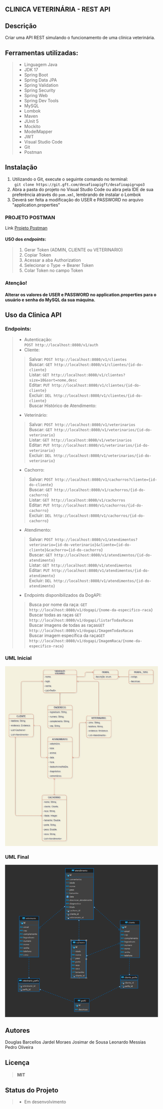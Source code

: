 ## CLINICA VETERINÁRIA - REST API

## Descrição
Criar uma API REST simulando o funcionamento de uma clínica veterinária.

## Ferramentas utilizadas:
> - Linguagem Java
> - JDK 17
> - Spring Boot
> - Spring Data JPA
> - Spring Validation
> - Spring Security
> - Spring Web
> - Spring Dev Tools
> - MySQL
> - Lombok
> - Maven
> - JUnit 5
> - Mockito
> - ModelMapper
> - JWT
> - Visual Studio Code
> - Git
> - Postman

## Instalação
<ol>
    <li> Utilizando o Git, execute o seguinte comando no terminal:<br><code> git clone https://git.gft.com/desafioapigft/desafioapigrupo3 </code><br></li>
    <li>Abra a pasta do projeto no Visual Studio Code ou abra pela IDE de sua preferência através do <code>pom.xml</code>, lembrando de instalar o Lombok</li>
    <li>Deverá ser feita a modificação do USER e PASSWORD no arquivo <br>"application.properties"</li>    
</ol>

### PROJETO POSTMAN

Link [Projeto Postman](https://git.gft.com/desafioapigft/desafioapigrupo3/-/tree/main/projeto-postman)

#### USO dos *endpoints*:
> 1. Gerar Token (ADMIN, CLIENTE ou VETERINARIO)
> 2. Copiar Token
> 3. Acessar a aba Authorization
> 4. Selecionar o Type -> Bearer Token
> 5. Colar Token no campo Token

### Atenção! 
#### Alterar os valores de USER e PASSWORD no application.properties para o usuário e senha do MySQL da sua máquina.


## Uso da Clinica API

### Endpoints:
> - Autenticação:<br>
>```POST http://localhost:8080/v1/auth```
> - Cliente:<br>
> >Salvar: ```POST http://localhost:8080/v1/clientes```<br>
> >Buscar: ```GET http://localhost:8080/v1/clientes/{id-do-cliente}```<br>
> >Listar: ```GET http://localhost:8080/v1/clientes?size=10&sort=nome,desc```<br>
> >Editar: ```PUT http://localhost:8080/v1/clientes/{id-do-cliente}```<br>
> >Excluir: ```DEL http://localhost:8080/v1/clientes/{id-do-cliente}```<br>
> >Buscar Histórico de Atendimento:
> - Veterinário:<br>
> >Salvar: ```POST http://localhost:8080/v1/veterinarios```<br>
> >Buscar: ```GET http://localhost:8080/v1/veterinarios/{id-do-veterinario}```<br>
> >Listar: ```GET http://localhost:8080/v1/veterinarios```<br>
> >Editar: ```PUT http://localhost:8080/v1/veterinarios/{id-do-veterinario}```<br>
> >Excluir: ```DEL http://localhost:8080/v1/veterinarios/{id-do-veterinario}```<br>
> - Cachorro:<br>
> >Salvar: ```POST http://localhost:8080/v1/cachorros?cliente={id-do-cliente}```<br>
> >Buscar: ```GET http://localhost:8080/v1/cachorros/{id-do-cachorro}```<br>
> >Listar: ```GET http://localhost:8080/v1/cachorros```<br>
> >Editar: ```PUT http://localhost:8080/v1/cachorros/{id-do-cachorro}```<br>
> >Excluir: ```DEL http://localhost:8080/v1/cachorros/{id-do-cachorro}```<br>
> - Atendimento:<br>
> >Salvar: ```POST http://localhost:8080/v1/atendimentos?veterinario={id-do-veterinario}&cliente={id-do-cliente}&cachorro={id-do-cachorro}```<br>
> >Buscar: ```GET http://localhost:8080/v1/atendimentos/{id-do-atendimento}```<br>
> >Listar: ```GET http://localhost:8080/v1/atendimentos```<br>
> >Editar: ```PUT http://localhost:8080/v1/atendimentos/{id-do-atendimento}```<br>
> >Excluir: ```DEL http://localhost:8080/v1/atendimentos/{id-do-atendimento}```<br>
> - Endpoints disponibilizados da DogAPI:
> >Busca por nome da raça: ```GET http://localhost:8080/v1/dogapi/{nome-da-especifico-raca}```<br>
> >Buscar todas as raças ```GET http://localhost:8080/v1/dogapi/listarTodasRacas```<br>
> >Buscar imagens de todas as raças```GET http://localhost:8080/v1/dogapi/ImagemTodasRacas```<br>
> >Buscar imagem específica da raça```GET http://localhost:8080/v1/dogapi/ImagemRaca/{nome-da-especifico-raca}```<br>
### UML Inicial
![UML](uml/uml.png)
### UML Final
![UML](uml/uml_atualizado.png)
## Autores

Douglas Barcellos
Jardel Moraes
Josimar de Sousa
Leonardo Messias
Pedro Oliveira

## Licença
>#### MIT

## Status do Projeto
> - Em desenvolvimento

